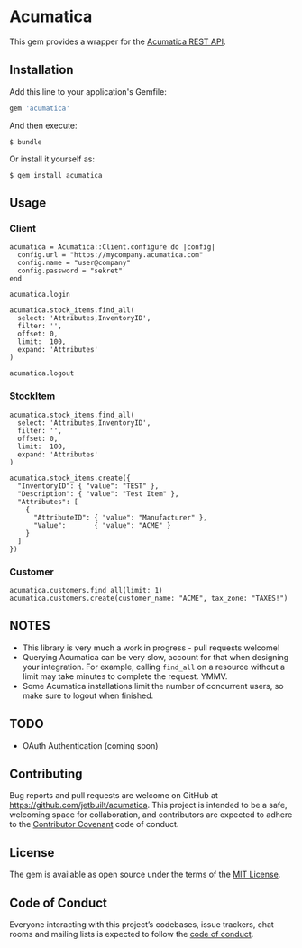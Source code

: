 # Acumatica

This gem provides a wrapper for the [Acumatica REST API](https://help.acumatica.com/Main?ScreenId=ShowWiki&pageid=ca2716f1-025a-4a6e-9090-797cf32b0459).

## Installation

Add this line to your application's Gemfile:

```ruby
gem 'acumatica'
```

And then execute:

    $ bundle

Or install it yourself as:

    $ gem install acumatica

## Usage

### Client

```
acumatica = Acumatica::Client.configure do |config|
  config.url = "https://mycompany.acumatica.com"
  config.name = "user@company"
  config.password = "sekret"
end

acumatica.login

acumatica.stock_items.find_all(
  select: 'Attributes,InventoryID',
  filter: '',
  offset: 0,
  limit:  100,
  expand: 'Attributes'
)

acumatica.logout
```    

### StockItem

```
acumatica.stock_items.find_all(
  select: 'Attributes,InventoryID',
  filter: '',
  offset: 0,
  limit:  100,
  expand: 'Attributes'
)

acumatica.stock_items.create({
  "InventoryID": { "value": "TEST" },
  "Description": { "value": "Test Item" },
  "Attributes": [
    {
      "AttributeID": { "value": "Manufacturer" },
      "Value":       { "value": "ACME" }
    }
  ]
})
```

### Customer

```
acumatica.customers.find_all(limit: 1)
acumatica.customers.create(customer_name: "ACME", tax_zone: "TAXES!")
```

## NOTES
- This library is very much a work in progress - pull requests welcome!
- Querying Acumatica can be very slow, account for that when designing your integration. For
  example, calling `find_all` on a resource without a limit may take minutes to complete the
  request. YMMV.
- Some Acumatica installations limit the number of concurrent users, so make sure to logout when
  finished.

## TODO
- OAuth Authentication (coming soon)

## Contributing

Bug reports and pull requests are welcome on GitHub at https://github.com/jetbuilt/acumatica. This project is intended to be a safe, welcoming space for collaboration, and contributors are expected to adhere to the [Contributor Covenant](http://contributor-covenant.org) code of conduct.

## License

The gem is available as open source under the terms of the [MIT License](https://opensource.org/licenses/MIT).

## Code of Conduct

Everyone interacting with this project’s codebases, issue trackers, chat rooms and mailing lists is expected to follow the [code of conduct](https://github.com/jetbuilt/acumatica/blob/master/CODE_OF_CONDUCT.md).
